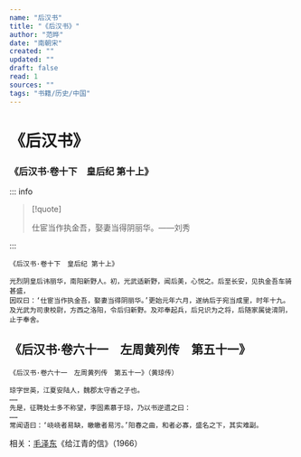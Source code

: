 ```yaml
---
name: "后汉书"
title: "《后汉书》"
author: "范晔"
date: "南朝宋"
created: ""
updated: ""
draft: false
read: 1
sources: ""
tags: "书籍/历史/中国"
---
```


# 《后汉书》

### 《后汉书·卷十下　皇后纪 第十上》

::: info

> [!quote]
>
> 仕宦当作执金吾，娶妻当得阴丽华。——刘秀

:::

```
《后汉书·卷十下　皇后纪 第十上》

光烈阴皇后讳丽华，南阳新野人。初，光武适新野，闻后美，心悦之。后至长安，见执金吾车骑甚盛，
因叹曰：‘仕宦当作执金吾，娶妻当得阴丽华。’更始元年六月，遂纳后于宛当成里，时年十九。
及光武为司隶校尉，方西之洛阳，令后归新野。及邓奉起兵，后兄识为之将，后随家属徙淯阴，止于奉舍。
```

## 《后汉书·卷六十一　左周黄列传　第五十一》

```
《后汉书·卷六十一　左周黄列传　第五十一》（黄琼传）

琼字世英，江夏安陆人，魏郡太守香之子也。
……
先是，征聘处士多不称望，李固素慕于琼，乃以书逆遗之曰：
……
常闻语曰：‘峣峣者易缺，皦皦者易污。’阳春之曲，和者必寡，盛名之下，其实难副。
```

相关：[毛泽东](../post/maozedong-1966.md)《给江青的信》（1966）
